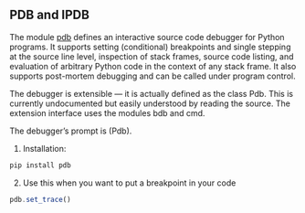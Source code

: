 ## PDB and IPDB  
  
The module [pdb](https://docs.python.org/2/library/pdb.html) defines an interactive source code debugger for Python programs. It supports setting (conditional) breakpoints and single stepping at the source line level, inspection of stack frames, source code listing, and evaluation of arbitrary Python code in the context of any stack frame. It also supports post-mortem debugging and can be called under program control.  
  
The debugger is extensible — it is actually defined as the class Pdb. This is currently undocumented but easily understood by reading the source. The extension interface uses the modules bdb and cmd.  
  
The debugger’s prompt is (Pdb).  
    
1. Installation:

```javascript
pip install pdb
```  
  
2. Use this when you want to put a breakpoint in your code  
```javascript
pdb.set_trace()
```  